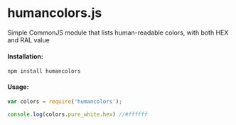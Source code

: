 humancolors.js
=========

Simple CommonJS module that lists human-readable colors, with both HEX and RAL value



#### Installation:
```
npm install humancolors
```


#### Usage:
```js
var colors = require('humancolors');

console.log(colors.pure_white.hex) //#ffffff
```